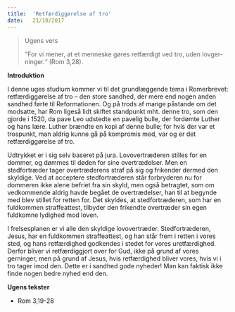 ```yaml
---
title:  'Retfærdiggørelse af tro'
date:   21/10/2017
---
```


> <p>Ugens vers</p>
> ”For vi mener, at et menneske gøres retfærdigt ved tro, uden lovger- ninger.“ (Rom 3,28).

**Introduktion**

I denne uges studium kommer vi til det grundlæggende tema i Romerbrevet: retfærdiggørelse af tro – den store sandhed, der mere end nogen anden sandhed førte til Reformationen. Og på trods af mange påstande om det modsatte, har Rom ligeså lidt skiftet standpunkt mht. denne tro, som den gjorde i 1520, da pave Leo udstedte en pavelig bulle, der fordømte Luther og hans lære. Luther brændte en kopi af denne bulle; for hvis der var et trospunkt, man aldrig kunne gå på kompromis med, var og er det retfærdiggørelse af tro.

Udtrykket er i sig selv baseret på jura. Lovovertræderen stilles for en dommer, og dømmes til døden for sine overtrædelser. Men en stedfortræder tager overtræderens straf på sig og frikender dermed den skyldige. Ved at acceptere stedfortræderen står forbryderen nu for dommeren ikke alene befriet fra sin skyld, men også betragtet, som om vedkommende aldrig havde begået de overtrædelser, han til at begynde med blev stillet for retten for. Det skyldes, at stedfortræderen, som har en fuldkommen straffeattest, tilbyder den frikendte overtræder sin egen fuldkomne lydighed mod loven.

I frelsesplanen er vi alle den skyldige lovovertræder. Stedfortræderen, Jesus, har en fuldkommen straffeattest, og han står frem i retten i vores sted, og hans retfærdighed godkendes i stedet for vores uretfærdighed. Derfor bliver vi retfærdiggjort over for Gud, ikke på grund af vores gerninger, men på grund af Jesus, hvis retfærdighed bliver vores, hvis vi i tro tager imod den. Dette er i sandhed gode nyheder! Man kan faktisk ikke finde nogen bedre nyhed end den.

**Ugens tekster**
* Rom 3,19-28

